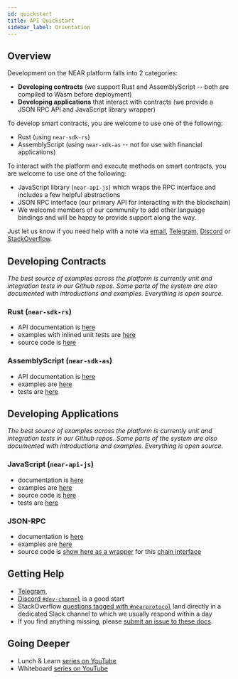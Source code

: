 ```yaml
---
id: quickstart
title: API Quickstart
sidebar_label: Orientation
---
```


## Overview

Development on the NEAR platform falls into 2 categories: 
- **Developing contracts** (we support Rust and AssemblyScript -- both are compiled to Wasm before deployment)
- **Developing applications** that interact with contracts (we provide a JSON RPC API and JavaScript library wrapper)

To develop smart contracts, you are welcome to use one of the following:
- Rust (using `near-sdk-rs`)
- AssemblyScript (using `near-sdk-as` -- not for use with financial applications)

To interact with the platform and execute methods on smart contracts, you are welcome to use one of the following:
- JavaScript library (`near-api-js`) which wraps the RPC interface and includes a few helpful abstractions
- JSON RPC interface (our primary API for interacting with the blockchain)
- We welcome members of our community to add other language bindings and will be happy to provide support along the way.  

Just let us know if you need help with a note via [email](mailto:hello@nearprotocol.com), [Telegram](https://t.me/cryptonear), [Discord](http://near.chat/) or [StackOverflow](https://stackoverflow.com/questions/tagged/nearprotocol).


## Developing Contracts

*The best source of examples across the platform is currently unit and integration tests in our Github repos.  Some parts of the system are also documented with introductions and examples.  Everything is open source.*

### Rust (`near-sdk-rs`)
- API documentation is [here](https://docs.rs/near-sdk)
- examples with inlined unit tests are [here](https://github.com/near/near-sdk-rs/tree/master/examples)
- source code is [here](https://github.com/near/near-sdk-rs)

### AssemblyScript (`near-sdk-as`)
- API documentation is [here](https://near.github.io/near-sdk-as)
- examples are [here](https://github.com/near-examples)
- tests are [here](https://github.com/near/near-sdk-as/tree/master/assembly/__tests__)

## Developing Applications

*The best source of examples across the platform is currently unit and integration tests in our Github repos.  Some parts of the system are also documented with introductions and examples.  Everything is open source.*

### JavaScript (`near-api-js`)
- documentation is [here](/docs/roles/developer/examples/near-api-js/introduction)
- examples are [here](/docs/roles/developer/examples/near-api-js/examples)
- source code is [here](https://github.com/near/near-api-js/tree/master/src)
- tests are [here](https://github.com/near/near-api-js/tree/master/test)

### JSON-RPC
- documentation is [here](/docs/interaction/rpc)
- examples are [here](/docs/roles/developer/examples/near-api-js/examples#jsonrpcprovider)
- source code is [show here as a wrapper](https://github.com/near/near-api-js/blob/master/src/providers/json-rpc-provider.ts) for this [chain interface](https://github.com/nearprotocol/nearcore/blob/master/chain/jsonrpc/src/lib.rs#L209)


## Getting Help
- [Telegram](https://t.me/cryptonear),
- [Discord `#dev-channel`](http://near.chat/) is a good start
- StackOverflow [questions tagged with `#nearprotocol`](https://stackoverflow.com/questions/tagged/nearprotocol) land directly in a dedicated Slack channel to which we usually respond within a day
- If you find anything missing, please [submit an issue to these docs](https://github.com/nearprotocol/docs/issues).

## Going Deeper
- Lunch & Learn [series on YouTube](https://www.youtube.com/watch?v=mhJXsOKoSdg&list=PL9tzQn_TEuFW_t9QDzlQJZpEQnhcZte2y)
- Whiteboard [series on YouTube](http://near.ai/wbs)
